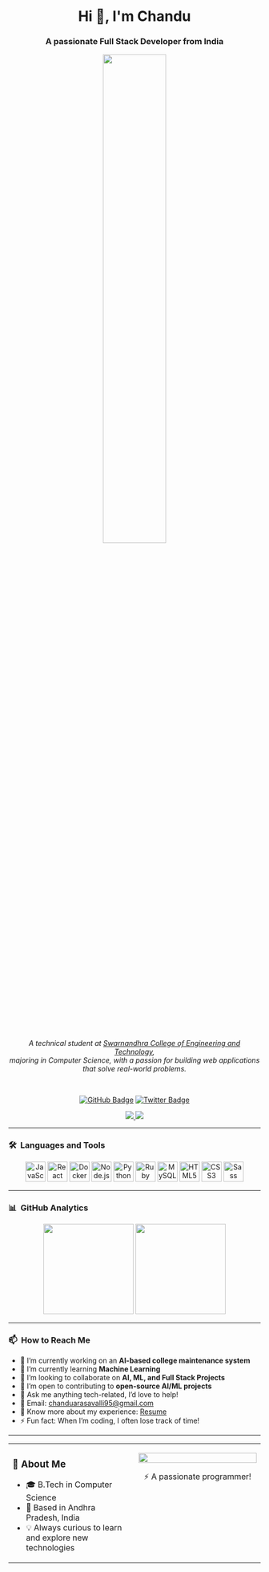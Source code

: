 <h1 align="center">Hi 👋, I'm Chandu</h1>
<h3 align="center">A passionate Full Stack Developer from India</h3>

<p align="center">
  <img src="https://media.giphy.com/media/SWoSkN6DxTszqIKEqv/giphy.gif" width="50%">
</p>

<p align="center">
  <em>
    A technical student at <a href="https://www.swarnandhra.ac.in/">Swarnandhra College of Engineering and Technology</a>,<br>
    majoring in Computer Science, with a passion for building web applications that solve real-world problems.
  </em>
</p>

<br>

<p align="center">
  <a href="https://github.com/Prograto"><img src="https://img.shields.io/github/followers/Prograto?label=follow&style=social" alt="GitHub Badge"></a>
  <a href="https://twitter.com/chanduprograto"><img src="https://img.shields.io/twitter/follow/chanduprograto?label=Follow&style=social" alt="Twitter Badge"></a>
</p>

<p align="center">
  <a href="mailto:chanduarasavalli95@gmail.com">
    <img src="https://img.shields.io/badge/Email-D14836?style=for-the-badge&logo=gmail&logoColor=white" />
  </a>
  <a href="https://www.linkedin.com/in/chandu-smart-techtuts/">
    <img src="https://img.shields.io/badge/LinkedIn-%230077B5.svg?style=for-the-badge&logo=linkedin&logoColor=white"/>
  </a>
</p>

---

### 🛠 &nbsp;Languages and Tools

<p align="center">
  <img src="https://cdn.jsdelivr.net/gh/devicons/devicon/icons/javascript/javascript-original.svg" alt="JavaScript" width="40" height="40"/>
  <img src="https://cdn.jsdelivr.net/gh/devicons/devicon/icons/react/react-original.svg" alt="React" width="40" height="40"/>
  <img src="https://cdn.jsdelivr.net/gh/devicons/devicon/icons/docker/docker-original.svg" alt="Docker" width="40" height="40"/>
  <img src="https://cdn.jsdelivr.net/gh/devicons/devicon/icons/nodejs/nodejs-original.svg" alt="Node.js" width="40" height="40"/>
  <img src="https://cdn.jsdelivr.net/gh/devicons/devicon/icons/python/python-original.svg" alt="Python" width="40" height="40"/>
  <img src="https://cdn.jsdelivr.net/gh/devicons/devicon/icons/java/java-original.svg" alt="Ruby" width="40" height="40"/>
  <img src="https://cdn.jsdelivr.net/gh/devicons/devicon/icons/mysql/mysql-original.svg" alt="MySQL" width="40" height="40"/>
  <img src="https://cdn.jsdelivr.net/gh/devicons/devicon/icons/html5/html5-original.svg" alt="HTML5" width="40" height="40"/>
  <img src="https://cdn.jsdelivr.net/gh/devicons/devicon/icons/css3/css3-original.svg" alt="CSS3" width="40" height="40"/>
  <img src="https://cdn.jsdelivr.net/gh/devicons/devicon/icons/sass/sass-original.svg" alt="Sass" width="40" height="40"/>
</p>

---

### 📊 &nbsp;GitHub Analytics

<p align="center">
  <img height="180em" src="https://github-readme-stats.vercel.app/api?username=Prograto&show_icons=true&hide_border=true&count_private=true&include_all_commits=true" />
  <img height="180em" src="https://github-readme-stats.vercel.app/api/top-langs/?username=Prograto&exclude_repo=github-readme-stats,Prograto.github.io&layout=compact&hide_border=true"/>
</p>

---

### 📫 &nbsp;How to Reach Me

- 🔭 I’m currently working on an **AI-based college maintenance system**
- 🌱 I’m currently learning **Machine Learning**
- 👯 I’m looking to collaborate on **AI, ML, and Full Stack Projects**
- 🤝 I’m open to contributing to **open-source AI/ML projects**
- 💬 Ask me anything tech-related, I’d love to help!
- 📧 Email: chanduarasavalli95@gmail.com
- 📄 Know more about my experience: [Resume](https://drive.google.com/file/d/167-bRQ2fUKpIHfCmG63vSq5gk3qX7lGx/view?usp=drivesdk) 
- ⚡ Fun fact: When I’m coding, I often lose track of time!

---

<table>
  <tr>
    <td valign="top" width="50%">
      <h3>🚀 About Me</h3>
      <ul>
        <li>🎓 B.Tech in Computer Science</li>
        <li>📍 Based in Andhra Pradesh, India</li>
        <li>💡 Always curious to learn and explore new technologies</li>
      </ul>
    </td>
    <td valign="top" width="50%">
      <p align="center">
        <img src="https://media.giphy.com/media/IpeYSEZshTefe/giphy.gif" width="100%">
      </p>
      <p align="center">⚡ A passionate programmer!</p>
    </td>
  </tr>
</table>
